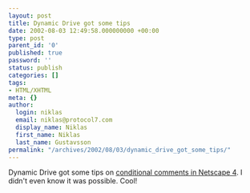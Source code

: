 ```yaml
---
layout: post
title: Dynamic Drive got some tips
date: 2002-08-03 12:49:58.000000000 +00:00
type: post
parent_id: '0'
published: true
password: ''
status: publish
categories: []
tags:
- HTML/XHTML
meta: {}
author:
  login: niklas
  email: niklas@protocol7.com
  display_name: Niklas
  first_name: Niklas
  last_name: Gustavsson
permalink: "/archives/2002/08/03/dynamic_drive_got_some_tips/"
---
```

Dynamic Drive got some tips on [conditional comments in Netscape 4](http://www.dynamicdrive.com/newsletter/issue9.htm). I didn't even know it was possible. Cool!

